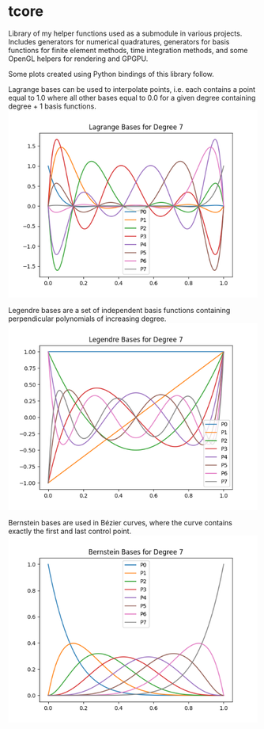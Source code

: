 # tcore
Library of my helper functions used as a submodule in various projects. Includes generators for numerical quadratures, generators for basis functions for finite element methods, time integration methods, and some OpenGL helpers for rendering and GPGPU.

Some plots created using Python bindings of this library follow.

Lagrange bases can be used to interpolate points, i.e. each contains a point equal to 1.0 where all other bases equal to 0.0 for a given degree containing degree + 1 basis functions.
![plot](./Lagrange7.png)

Legendre bases are a set of independent basis functions containing perpendicular polynomials of increasing degree.
![plot](./Legendre7.png)

Bernstein bases are used in Bézier curves, where the curve contains exactly the first and last control point.
![plot](./Bernstein7.png)
